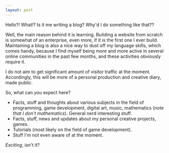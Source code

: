 ```yaml
---
layout: post
---
```

Hello?! What!? Is it me writing a blog? Why'd I do something like that??

Well, the main reason behind it is learning. Building a website from scratch is
somewhat of an enterprise, even more, if it is the first one I ever build.
Maintaining a blog is also a nice way to dust off my language skills, which comes
handy, because I find myself being more and more active in several online
communities in the past few months, and these activities obviously require it.

I do not aim to get significant amount of visitor traffic at the moment.
Accordingly, this will be more of a personal production and creative diary, made public.

So, what can _you_ expect here?

* Facts, stuff and thoughts about various subjects in the field of programming,
  game development, digital art, music, mathematics (_note that I don't mathematics_).
  General nerd interesting stuff.
* Facts, stuff, news and updates about my personal creative projects, games.
* Tutorials (most likely on the field of game development).
* Stuff I'm not even aware of at the moment.

_Exciting_, isn't it?
